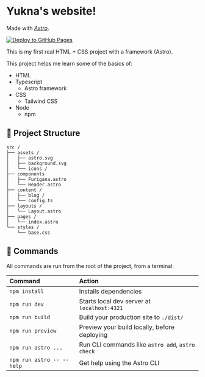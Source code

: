 # Yukna's website!

Made with [*Astro*](https://docs.astro.build).

[![Deploy to GitHub Pages](https://github.com/yadobler/yadobler.github.io/actions/workflows/deploy.yml/badge.svg)](https://github.com/yadobler/yadobler.github.io/actions/workflows/deploy.yml)

This is my first real HTML + CSS project with a framework (Astro).

This project helps me learn some of the basics of:
- HTML
- Typescript
    - Astro framework
- CSS 
    - Tailwind CSS
- Node
    - npm

## 🚀 Project Structure

```text
src /
├── assets /
│   ├── astro.svg
│   ├── background.svg
│   └── icons /
├── components
│   ├── Furigana.astro
│   └── Header.astro
├── content /
│   ├── blog /
│   └── config.ts
├── layouts /
│   └── Layout.astro
├── pages /
│   └── index.astro
└── styles /
    └── base.css
```

## 🧞 Commands

All commands are run from the root of the project, from a terminal:

| Command                   | Action                                           |
| :------------------------ | :----------------------------------------------- |
| `npm install`             | Installs dependencies                            |
| `npm run dev`             | Starts local dev server at `localhost:4321`      |
| `npm run build`           | Build your production site to `./dist/`          |
| `npm run preview`         | Preview your build locally, before deploying     |
| `npm run astro ...`       | Run CLI commands like `astro add`, `astro check` |
| `npm run astro -- --help` | Get help using the Astro CLI                     |

